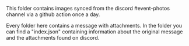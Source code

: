 This folder contains images synced from the discord #event-photos channel via
a github action once a day.

Every folder here contains a message with attachments. In the folder you
can find a "index.json" containing information about the original message
and the attachments found on discord.
